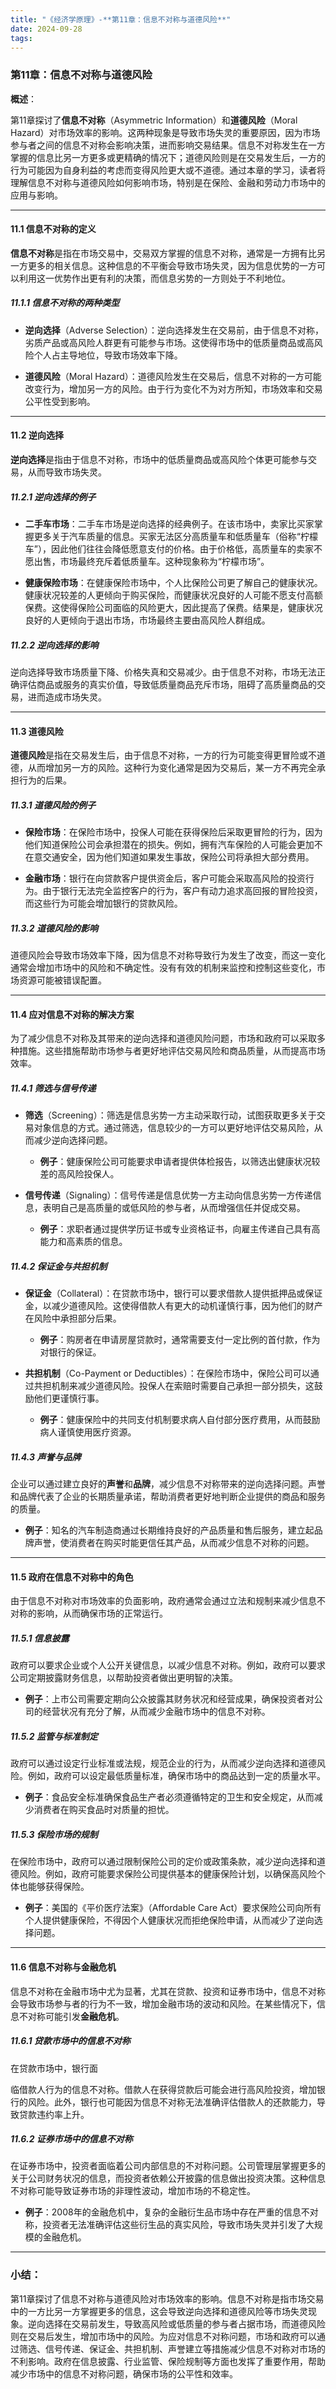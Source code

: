 ```yaml
---
title: "《经济学原理》-**第11章：信息不对称与道德风险**"
date: 2024-09-28
tags: 
---
```

### 第11章：信息不对称与道德风险

**概述**：

第11章探讨了**信息不对称**（Asymmetric Information）和**道德风险**（Moral Hazard）对市场效率的影响。这两种现象是导致市场失灵的重要原因，因为市场参与者之间的信息不对称会影响决策，进而影响交易结果。信息不对称发生在一方掌握的信息比另一方更多或更精确的情况下；道德风险则是在交易发生后，一方的行为可能因为自身利益的考虑而变得风险更大或不道德。通过本章的学习，读者将理解信息不对称与道德风险如何影响市场，特别是在保险、金融和劳动力市场中的应用与影响。

---

#### 11.1 **信息不对称的定义**

**信息不对称**是指在市场交易中，交易双方掌握的信息不对称，通常是一方拥有比另一方更多的相关信息。这种信息的不平衡会导致市场失灵，因为信息优势的一方可以利用这一优势作出更有利的决策，而信息劣势的一方则处于不利地位。

##### 11.1.1 **信息不对称的两种类型**

- **逆向选择**（Adverse Selection）：逆向选择发生在交易前，由于信息不对称，劣质产品或高风险人群更有可能参与市场。这使得市场中的低质量商品或高风险个人占主导地位，导致市场效率下降。

- **道德风险**（Moral Hazard）：道德风险发生在交易后，信息不对称的一方可能改变行为，增加另一方的风险。由于行为变化不为对方所知，市场效率和交易公平性受到影响。

---

#### 11.2 **逆向选择**

**逆向选择**是指由于信息不对称，市场中的低质量商品或高风险个体更可能参与交易，从而导致市场失灵。

##### 11.2.1 **逆向选择的例子**

- **二手车市场**：二手车市场是逆向选择的经典例子。在该市场中，卖家比买家掌握更多关于汽车质量的信息。买家无法区分高质量车和低质量车（俗称“柠檬车”），因此他们往往会降低愿意支付的价格。由于价格低，高质量车的卖家不愿出售，市场最终充斥着低质量车。这种现象称为“柠檬市场”。

- **健康保险市场**：在健康保险市场中，个人比保险公司更了解自己的健康状况。健康状况较差的人更倾向于购买保险，而健康状况良好的人可能不愿支付高额保费。这使得保险公司面临的风险更大，因此提高了保费。结果是，健康状况良好的人更倾向于退出市场，市场最终主要由高风险人群组成。

##### 11.2.2 **逆向选择的影响**

逆向选择导致市场质量下降、价格失真和交易减少。由于信息不对称，市场无法正确评估商品或服务的真实价值，导致低质量商品充斥市场，阻碍了高质量商品的交易，进而造成市场失灵。

---

#### 11.3 **道德风险**

**道德风险**是指在交易发生后，由于信息不对称，一方的行为可能变得更冒险或不道德，从而增加另一方的风险。这种行为变化通常是因为交易后，某一方不再完全承担行为的后果。

##### 11.3.1 **道德风险的例子**

- **保险市场**：在保险市场中，投保人可能在获得保险后采取更冒险的行为，因为他们知道保险公司会承担潜在的损失。例如，拥有汽车保险的人可能会更加不在意交通安全，因为他们知道如果发生事故，保险公司将承担大部分费用。

- **金融市场**：银行在向贷款客户提供资金后，客户可能会采取高风险的投资行为。由于银行无法完全监控客户的行为，客户有动力追求高回报的冒险投资，而这些行为可能会增加银行的贷款风险。

##### 11.3.2 **道德风险的影响**

道德风险会导致市场效率下降，因为信息不对称导致行为发生了改变，而这一变化通常会增加市场中的风险和不确定性。没有有效的机制来监控和控制这些变化，市场资源可能被错误配置。

---

#### 11.4 **应对信息不对称的解决方案**

为了减少信息不对称及其带来的逆向选择和道德风险问题，市场和政府可以采取多种措施。这些措施帮助市场参与者更好地评估交易风险和商品质量，从而提高市场效率。

##### 11.4.1 **筛选与信号传递**

- **筛选**（Screening）：筛选是信息劣势一方主动采取行动，试图获取更多关于交易对象信息的方式。通过筛选，信息较少的一方可以更好地评估交易风险，从而减少逆向选择问题。

  - **例子**：健康保险公司可能要求申请者提供体检报告，以筛选出健康状况较差的高风险投保人。

- **信号传递**（Signaling）：信号传递是信息优势一方主动向信息劣势一方传递信息，表明自己是高质量的或低风险的参与者，从而增强信任并促成交易。

  - **例子**：求职者通过提供学历证书或专业资格证书，向雇主传递自己具有高能力和高素质的信息。

##### 11.4.2 **保证金与共担机制**

- **保证金**（Collateral）：在贷款市场中，银行可以要求借款人提供抵押品或保证金，以减少道德风险。这使得借款人有更大的动机谨慎行事，因为他们的财产在风险中承担部分后果。

  - **例子**：购房者在申请房屋贷款时，通常需要支付一定比例的首付款，作为对银行的保证。

- **共担机制**（Co-Payment or Deductibles）：在保险市场中，保险公司可以通过共担机制来减少道德风险。投保人在索赔时需要自己承担一部分损失，这鼓励他们更谨慎行事。

  - **例子**：健康保险中的共同支付机制要求病人自付部分医疗费用，从而鼓励病人谨慎使用医疗资源。

##### 11.4.3 **声誉与品牌**

企业可以通过建立良好的**声誉**和**品牌**，减少信息不对称带来的逆向选择问题。声誉和品牌代表了企业的长期质量承诺，帮助消费者更好地判断企业提供的商品和服务的质量。

- **例子**：知名的汽车制造商通过长期维持良好的产品质量和售后服务，建立起品牌声誉，使消费者在购买时能更信任其产品，从而减少信息不对称的问题。

---

#### 11.5 **政府在信息不对称中的角色**

由于信息不对称对市场效率的负面影响，政府通常会通过立法和规制来减少信息不对称的影响，从而确保市场的正常运行。

##### 11.5.1 **信息披露**

政府可以要求企业或个人公开关键信息，以减少信息不对称。例如，政府可以要求公司定期披露财务信息，以帮助投资者做出更明智的决策。

- **例子**：上市公司需要定期向公众披露其财务状况和经营成果，确保投资者对公司的经营状况有充分了解，从而减少金融市场中的信息不对称。

##### 11.5.2 **监管与标准制定**

政府可以通过设定行业标准或法规，规范企业的行为，从而减少逆向选择和道德风险。例如，政府可以设定最低质量标准，确保市场中的商品达到一定的质量水平。

- **例子**：食品安全标准确保食品生产者必须遵循特定的卫生和安全规定，从而减少消费者在购买食品时对质量的担忧。

##### 11.5.3 **保险市场的规制**

在保险市场中，政府可以通过限制保险公司的定价或政策条款，减少逆向选择和道德风险。例如，政府可能要求保险公司提供基本的健康保险计划，以确保高风险个体也能够获得保险。

- **例子**：美国的《平价医疗法案》（Affordable Care Act）要求保险公司向所有个人提供健康保险，不得因个人健康状况而拒绝保险申请，从而减少了逆向选择问题。

---

#### 11.6 **信息不对称与金融危机**

信息不对称在金融市场中尤为显著，尤其在贷款、投资和证券市场中，信息不对称会导致市场参与者的行为不一致，增加金融市场的波动和风险。在某些情况下，信息不对称可能引发**金融危机**。

##### 11.6.1 **贷款市场中的信息不对称**

在贷款市场中，银行面

临借款人行为的信息不对称。借款人在获得贷款后可能会进行高风险投资，增加银行的风险。此外，银行也可能因为信息不对称无法准确评估借款人的还款能力，导致贷款违约率上升。

##### 11.6.2 **证券市场中的信息不对称**

在证券市场中，投资者面临着公司内部信息的不对称问题。公司管理层掌握更多的关于公司财务状况的信息，而投资者依赖公开披露的信息做出投资决策。这种信息不对称可能导致证券市场的非理性波动，增加市场的不稳定性。

- **例子**：2008年的金融危机中，复杂的金融衍生品市场中存在严重的信息不对称，投资者无法准确评估这些衍生品的真实风险，导致市场失灵并引发了大规模的金融危机。

---

### 小结：

第11章探讨了信息不对称与道德风险对市场效率的影响。信息不对称是指市场交易中的一方比另一方掌握更多的信息，这会导致逆向选择和道德风险等市场失灵现象。逆向选择在交易前发生，导致高风险或低质量的参与者占据市场，而道德风险则在交易后发生，增加市场中的风险。为应对信息不对称问题，市场和政府可以通过筛选、信号传递、保证金、共担机制、声誉建立等措施减少信息不对称对市场的不利影响。政府在信息披露、行业监管、保险规制等方面也发挥了重要作用，帮助减少市场中的信息不对称问题，确保市场的公平性和效率。